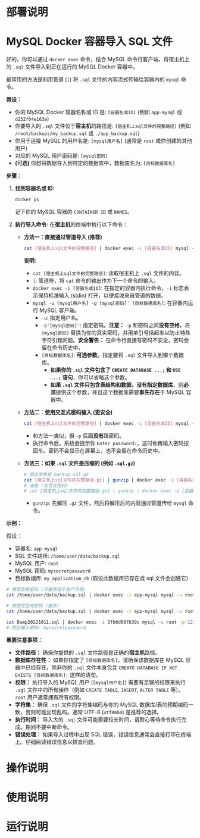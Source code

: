 # 部署说明

# MySQL Docker 容器导入 SQL 文件

好的，你可以通过 `docker exec` 命令，结合 MySQL 命令行客户端，将宿主机上的 `.sql` 文件导入到正在运行的 MySQL Docker 容器中。

最常用的方法是利用管道 (`|`) 将 `.sql` 文件的内容流式传输给容器内的 `mysql` 命令。

**假设：**

*   你的 MySQL Docker 容器名称或 ID 是: `[容器名或ID]` (例如 `app-mysql` 或 `d252f04e163e`)
*   你要导入的 `.sql` 文件位于**宿主机**的路径是: `[宿主机上sql文件的完整路径]` (例如 `/root/backups/my_backup.sql` 或 `./app_backup.sql`)
*   你用于连接 MySQL 的用户名是: `[mysql用户名]` (通常是 `root` 或你创建的其他用户)
*   对应的 MySQL 用户密码是: `[mysql密码]`
*   **(可选)** 你想将数据导入到特定的数据库中，数据库名为: `[目标数据库名]`

**步骤：**

1.  **找到容器名或 ID:**
    ```bash
    docker ps
    ```
    记下你的 MySQL 容器的 `CONTAINER ID` 或 `NAMES`。

2.  **执行导入命令:**
    在**宿主机**的终端中执行以下命令：

    *   **方法一：直接通过管道导入 (推荐)**

        ```bash
        cat [宿主机上sql文件的完整路径] | docker exec -i [容器名或ID] mysql -u [mysql用户名] -p'[mysql密码]' [目标数据库名]
        ```

        **说明:**
        *   `cat [宿主机上sql文件的完整路径]`: 读取宿主机上 `.sql` 文件的内容。
        *   `|`: 管道符，将 `cat` 命令的输出作为下一个命令的输入。
        *   `docker exec -i [容器名或ID]`: 在指定的容器内执行命令，`-i` 标志表示保持标准输入 (stdin) 打开，以便接收来自管道的数据。
        *   `mysql -u [mysql用户名] -p'[mysql密码]' [目标数据库名]`: 在容器内运行 MySQL 客户端。
            *   `-u`: 指定用户名。
            *   `-p'[mysql密码]'`: 指定密码。**注意：** `-p` 和密码之间**没有空格**。将 `[mysql密码]` 替换为你的真实密码，并用单引号括起来以防止特殊字符引起问题。**安全警告：** 在命令行直接写密码不安全，密码会留在命令历史中。
            *   `[目标数据库名]`: **可选参数**。指定要将 `.sql` 文件导入到哪个数据库。
                *   **如果你的 `.sql` 文件包含了 `CREATE DATABASE ...;` 和 `USE ...;` 语句**，你可以省略这个参数。
                *   **如果 `.sql` 文件只包含表结构和数据，没有指定数据库**，则**必须**提供这个参数，并且这个数据库需要**事先存在**于 MySQL 容器中。

    *   **方法二：使用交互式密码输入 (更安全)**

        ```bash
        cat [宿主机上sql文件的完整路径] | docker exec -i [容器名或ID] mysql -u [mysql用户名] -p [目标数据库名]
        ```
        *   和方法一类似，但 `-p` 后面**没有**跟密码。
        *   执行命令后，系统会提示你 `Enter password:`，这时你再输入密码按回车。密码不会显示在屏幕上，也不会留在命令历史中。

    *   **方法三：如果 `.sql` 文件是压缩的 (例如 `.sql.gz`)**

        ```bash
        # 假设文件是 backup.sql.gz
        cat [宿主机上sql文件的完整路径.gz] | gunzip | docker exec -i [容器名或ID] mysql -u [mysql用户名] -p [目标数据库名]
        # 或者 (交互式密码)
        # cat [宿主机上sql文件的完整路径.gz] | gunzip | docker exec -i [容器名或ID] mysql -u [mysql用户名] -p [目标数据库名]
        ```
        *   `gunzip`: 先解压 `.gz` 文件，然后将解压后的内容通过管道传给 `mysql` 命令。

**示例：**

假设：
*   容器名: `app-mysql`
*   SQL 文件路径: `/home/user/data/backup.sql`
*   MySQL 用户: `root`
*   MySQL 密码: `mysecretpassword`
*   目标数据库: `my_application_db` (假设此数据库已存在或 sql 文件会创建它)

```bash
# 使用直接密码 (不推荐用于生产环境)
cat /home/user/data/backup.sql | docker exec -i app-mysql mysql -u root -p'mysecretpassword' my_application_db

# 使用交互式密码 (推荐)
cat /home/user/data/backup.sql | docker exec -i app-mysql mysql -u root -p my_application_db

cat Dump20221011.sql | docker exec -i 3fb6d66fb39c mysql -u root -p'123456' design_project
# 然后输入密码: mysecretpassword
```

**重要注意事项：**

*   **文件路径：** 确保你提供的 `.sql` 文件路径是正确的**宿主机**路径。
*   **数据库存在性：** 如果你指定了 `[目标数据库名]`，请确保该数据库在 MySQL 容器中已经存在，除非你的 `.sql` 文件本身包含 `CREATE DATABASE IF NOT EXISTS [目标数据库名];` 这样的语句。
*   **权限：** 执行导入的 MySQL 用户 (`[mysql用户名]`) 需要有足够的权限来执行 `.sql` 文件中的所有操作（例如 `CREATE TABLE`, `INSERT`, `ALTER TABLE` 等）。`root` 用户通常拥有所有权限。
*   **字符集：** 确保 `.sql` 文件的字符集编码与你的 MySQL 数据库/表的预期编码一致，否则可能出现乱码。通常 UTF-8 (`utf8mb4`) 是推荐的选择。
*   **执行时间：** 导入大的 `.sql` 文件可能需要较长时间，请耐心等待命令执行完成。期间不要中断命令。
*   **错误处理：** 如果导入过程中出现 SQL 错误，错误信息通常会直接打印在终端上。仔细阅读错误信息以排查问题。

# 操作说明

# 使用说明

# 运行说明
